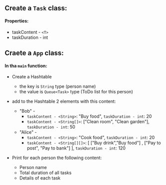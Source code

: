 
## Create a `Task` class:
#### Properties:
* taskContent - `<T>`
* taskDuration - int


## Craete a `App` class:
#### In tha `main` function:
* Create a Hashtable 
    * the key is `String` type (person name)
    * the value is `Queue<Task>` type  (ToDo list for this person)

* add to the Hashtable 2 elements with this content:
    * "Bob" -
        * `taskContent - <String>`: "Buy food", `taskDuration - int`:  20
        * `taskContent - <String[]>`: ["Clean room", "Clean garden"], `taskDuration - int`: 50
    * "Alice" - 
        * `taskContent - <String>`: "Cook food", `taskDuration - int`: 20
        * `taskContent - <String[][]>`: [ ["Buy drink","Buy food"] , ["Pay to post", "Pay to bank"] ], `taskDuration - int`: 120

* Print for each person the following content:
    * Person name
    * Total duration of all tasks
    * Details of each task
